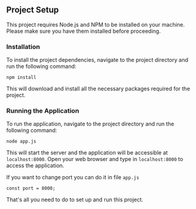 ## Project Setup
This project requires Node.js and NPM to be installed on your machine. Please make sure you have them installed before proceeding.

### Installation
To install the project dependencies, navigate to the project directory and run the following command:

```
npm install
```
This will download and install all the necessary packages required for the project.

### Running the Application
To run the application, navigate to the project directory and run the following command:
```
node app.js
```
This will start the server and the application will be accessible at `localhost:8000`. Open your web browser and type in `localhost:8000` to access the application.

If you want to change port you can do it in  file `app.js`

```
const port = 8000;
```

That's all you need to do to set up and run this project.
